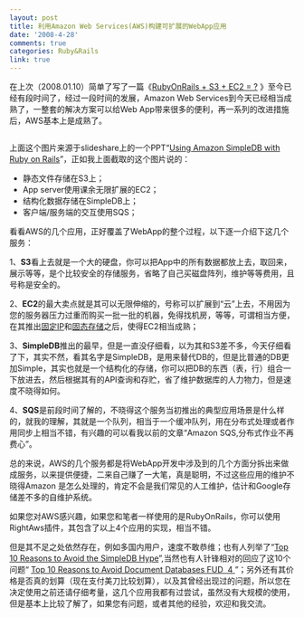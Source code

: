 ```yaml
---
layout: post
title: 利用Amazon Web Services(AWS)构建可扩展的WebApp应用
date: '2008-4-28'
comments: true
categories: Ruby&Rails
link: true
---
```

<p>在上次（2008.01.10）简单了写了一篇《<a href="../../../?action=show&amp;id=188">RubyOnRails + S3 + EC2 = ?</a> 》至今已经有段时间了，经过一段时间的发展，Amazon Web Services到今天已经相当成熟了，一整套的解决方案可以给Web App带来很多的便利，再一系列的改进措施后，AWS基本上是成熟了。</p>
<p><img src="http://lh3.ggpht.com/iceskysl/SBV1lquzeiI/AAAAAAAACDI/o50yR_nOby4/s400/all.png" alt="" /></p>
<p>上面这个图片来源于slideshare上的一个PPT&ldquo;<a href="http://www.slideshare.net/martin.rehfeld/amazon-simple-db-07-feb-2008-rug-b/">Using Amazon SimpleDB with Ruby on Rails</a>&rdquo;，正如我上面截取的这个图片说的：</p>
<ul>
    <li>静态文件存储在S3上；</li>
    <li>App server使用课余无限扩展的EC2；</li>
    <li>结构化数据存储在SimpleDB上；</li>
    <li>客户端/服务端的交互使用SQS；</li>
</ul>
<p>看看AWS的几个应用，正好覆盖了WebApp的整个过程，以下逐一介绍下这几个服务：</p>
<p>1、<strong>S3</strong>看上去就是一个大的硬盘，你可以把App中的所有数据都放上去，取回来，展示等等，是个比较安全的存储服务，省略了自己买磁盘阵列，维护等等费用，且号称是安全的。</p>
<p>2、<strong>EC2</strong>的最大卖点就是其可以无限伸缩的，号称可以扩展到&ldquo;云&rdquo;上去，不用因为您的服务器压力过重而购买一批一批的机器，免得找机房，等等，可谓相当方便，在其推出<a href="http://iceskysl.1sters.com/?action=show&amp;id=241">固定IP</a>和<a href="http://iceskysl.1sters.com/?action=show&amp;id=255">固态存储</a>之后，使得EC2相当成熟；</p>
<p>3、<strong>SimpleDB</strong>推出的最早，但是一直没仔细看，以为其和S3差不多，今天仔细看了下，其实不然，看其名字是SimpleDB，是用来替代DB的，但是比普通的DB更加Simple，其实也就是一个结构化的存储，你可以把DB的东西（表，行）组合一下放进去，然后根据其有的API查询和存贮，省了维护数据库的人力物力，但是速度不晓得如何。</p>
<p>4、<strong>SQS</strong>是前段时间了解的，不晓得这个服务当初推出的典型应用场景是什么样的，就我的理解，其就是一个队列，相当于一个缓冲队列，用在分布式处理或者作用同步上相当不错，有兴趣的可以看我以前的文章&ldquo;Amazon SQS,分布式作业不再费心&rdquo;。</p>
<p>总的来说，AWS的几个服务都是将WebApp开发中涉及到的几个方面分拆出来做成服务，以来提供便捷，二来自己赚了一大笔，真是聪明，不过这些应用的维护不晓得Amazon 是怎么处理的，肯定不会是我们常见的人工维护，估计和Google存储差不多的自维护系统。</p>
<p>如果您对AWS感兴趣，如果您和笔者一样使用的是RubyOnRails，你可以使用RightAws插件，其包含了以上4个应用的实现，相当不错。</p>
<p>但是其不足之处依然存在，例如多国内用户，速度不敢恭维；也有人列举了&ldquo;<a href="http://www.ryanpark.org/2008/04/top-10-avoid-the-simpledb-hype.html">Top 10 Reasons to Avoid the SimpleDB Hype</a>&rdquo;,当然也有人针锋相对的回应了这10个问题&ldquo; <a href="http://rashkovskii.com/articles/2008/4/26/top-10-reasons-to-avoid-document-databases-fud">Top 10 Reasons to Avoid Document Databases FUD&nbsp; 4 </a>&rdquo;；另外还有其价格是否真的划算（现在支付美刀比较划算），以及其曾经出现过的问题，所以您在决定使用之前还请仔细考量，这几个应用我都有过尝试，虽然没有大规模的使用，但是基本上比较了解了，如果您有问题，或者其他的经验，欢迎和我交流。</p>
